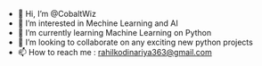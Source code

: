 - 👋 Hi, I’m @CobaltWiz
- 👀 I’m interested in Mechine Learning and AI
- 🌱 I’m currently learning Machine Learning on Python
- 💞️ I’m looking to collaborate on any exciting new python projects
- 📫 How to reach me : rahilkodinariya363@gmail.com

<!---
CobaltWiz/CobaltWiz is a ✨ special ✨ repository because its `README.md` (this file) appears on your GitHub profile.
You can click the Preview link to take a look at your changes.
--->

